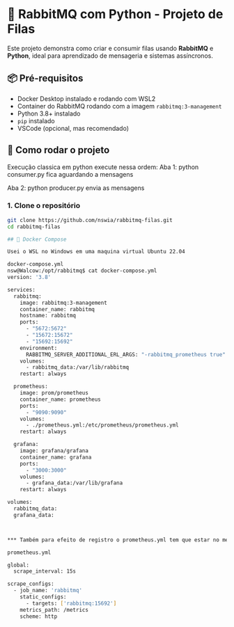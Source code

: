 # 🐰 RabbitMQ com Python - Projeto de Filas

Este projeto demonstra como criar e consumir filas usando **RabbitMQ** e **Python**, ideal para aprendizado de mensageria e sistemas assíncronos.

## 📦 Pré-requisitos

- Docker Desktop instalado e rodando com WSL2
- Container do RabbitMQ rodando com a imagem `rabbitmq:3-management`
- Python 3.8+ instalado
- `pip` instalado
- VSCode (opcional, mas recomendado)

## 🚀 Como rodar o projeto

Execução classica em python execute nessa ordem:
Aba 1:
python consumer.py 
fica aguardando a mensagens

Aba 2:
python producer.py
envia as mensagens

### 1. Clone o repositório

```bash
git clone https://github.com/nswia/rabbitmq-filas.git
cd rabbitmq-filas

## 🚀 Docker Compose

Usei o WSL no Windows em uma maquina virtual Ubuntu 22.04

docker-compose.yml
nsw@Walcow:/opt/rabbitmq$ cat docker-compose.yml
version: '3.8'

services:
  rabbitmq:
    image: rabbitmq:3-management
    container_name: rabbitmq
    hostname: rabbitmq
    ports:
      - "5672:5672"
      - "15672:15672"
      - "15692:15692"
    environment:
      RABBITMQ_SERVER_ADDITIONAL_ERL_ARGS: "-rabbitmq_prometheus true"
    volumes:
      - rabbitmq_data:/var/lib/rabbitmq
    restart: always

  prometheus:
    image: prom/prometheus
    container_name: prometheus
    ports:
      - "9090:9090"
    volumes:
      - ./prometheus.yml:/etc/prometheus/prometheus.yml
    restart: always

  grafana:
    image: grafana/grafana
    container_name: grafana
    ports:
      - "3000:3000"
    volumes:
      - grafana_data:/var/lib/grafana
    restart: always

volumes:
  rabbitmq_data:
  grafana_data:



*** Também para efeito de registro o prometheus.yml tem que estar no mesmo diretorio que o docker-compose.yml para trazer as configurações dos endpoints

prometheus.yml

global:
  scrape_interval: 15s

scrape_configs:
  - job_name: 'rabbitmq'
    static_configs:
      - targets: ['rabbitmq:15692']
    metrics_path: /metrics
    scheme: http


